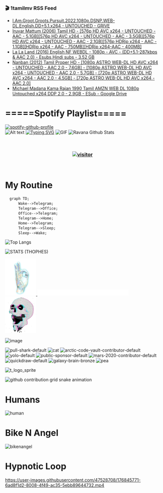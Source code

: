 ### 🎬 1tamilmv RSS Feed

<!-- BLOG-POST-LIST:START -->
- [I.Am.Groot.Groots.Pursuit.2022.1080p.DSNP.WEB-DL.English.DD+5.1.x264 - UNTOUCHED - GRIVE](https://www.1tamilmv.pics/index.php?/forums/topic/167276-iamgrootgrootspursuit20221080pdsnpweb-dlenglishdd51x264-untouched-grive/&do=findComment&comment=333348)
- [Iruvar Mattum &lpar;2006&rpar; Tamil HD - [576p HD AVC x264 - UNTOUCHED - AAC - 5.1GB][576p HD AVC x264 - UNTOUCHED - AAC - 3.5GB][576p HD AVC x264 - UNTOUCHED - AAC - 2.1GB][576p HDRip x264 - AAC - 1.1GB][HDRip x264 - AAC - 750MB][HDRip x264-AAC - 400MB]](https://www.1tamilmv.pics/index.php?/forums/topic/167275-iruvar-mattum-2006-tamil-hd-576p-hd-avc-x264-untouched-aac-51gb576p-hd-avc-x264-untouched-aac-35gb576p-hd-avc-x264-untouched-aac-21gb576p-hdrip-x264-aac-11gbhdrip-x264-aac-750mbhdrip-x264-aac-400mb/&do=findComment&comment=333347)
- [La La Land &lpar;2016&rpar; English NF WEBDL - 1080p - AVC - &lpar;DD+5.1-287kbps &amp; AAC 2.0&rpar; - Esubs,Hindi subs - 3.52 GB](https://www.1tamilmv.pics/index.php?/forums/topic/135872-la-la-land-2016-english-nf-webdl-1080p-avc-dd51-287kbps-aac-20-esubshindi-subs-352-gb/&do=findComment&comment=333346)
- [Nanban &lpar;2012&rpar; Tamil Proper HD - [1080p ASTRO WEB-DL HD AVC x264 - UNTOUCHED - AAC 2.0 - 7.6GB] - [1080p ASTRO WEB-DL HD AVC x264 - UNTOUCHED - AAC 2.0 - 5.7GB] - [720p ASTRO WEB-DL HD AVC x264 - AAC 2.0 - 4.5GB] - [720p ASTRO WEB-DL HD AVC x264 - AAC 2.0]](https://www.1tamilmv.pics/index.php?/forums/topic/167274-nanban-2012-tamil-proper-hd-1080p-astro-web-dl-hd-avc-x264-untouched-aac-20-76gb-1080p-astro-web-dl-hd-avc-x264-untouched-aac-20-57gb-720p-astro-web-dl-hd-avc-x264-aac-20-45gb-720p-astro-web-dl-hd-avc-x264-aac-20/&do=findComment&comment=333345)
- [Michael Madana Kama Rajan 1990 Tamil AMZN WEB DL 1080p Untouched x264 DDP 2.0 - 2.9GB - ESub - Google Drive](https://www.1tamilmv.pics/index.php?/forums/topic/167273-michael-madana-kama-rajan-1990-tamil-amzn-web-dl-1080p-untouched-x264-ddp-20-29gb-esub-google-drive/&do=findComment&comment=333344)
<!-- BLOG-POST-LIST:END -->

# =====Spotify Playlist=====
[![spotify-github-profile](https://spotify-github-profile.vercel.app/api/view?uid=31rfzgmuvvewegdlxvlev4ynz4vu&cover_image=true&theme=default&bar_color=53b14f&bar_color_cover=true)](https://ravana69.github.io/rss)
</br>
![Alt text](https://spotify-recently-played-readme.vercel.app/api?user=31rfzgmuvvewegdlxvlev4ynz4vu)
[![Typing SVG](https://readme-typing-svg.herokuapp.com?color=%2336BCF7&center=true&vCenter=true&multiline=true&height=81&lines=I+AM+RAVANA;CONTACT+ME+ON+TELEGRAM%3A+%40R4V4N4)](https://git.io/typing-svg)
<img align="centre" height="400px" width="490px" alt="GIF" src="https://github.com/ravana69/ravana69/blob/master/rvm.gif" />
![Ravana Github Stats](https://github-readme-stats.vercel.app/api?username=ravana69&&show_icons=true&theme=radical)

<br />
<h3 align="center"> <a href="https://t.me/r4v4n4"><img src="https://profile-counter.glitch.me/ravana69/count.svg" alt="visitor" width="600"></a> </h3>
</br>

<H1>My Routine</H1>

```mermaid
  graph TD;
      Wake-->Telegram;
      Telegram-->Office;
      Office-->Telegram;
      Telegram-->Home;
      Home-->Telegram;
      Telegram-->Sleep;
      Sleep-->Wake;
```
![Top Langs](https://github-readme-stats.vercel.app/api/top-langs/?username=ravana69&&show_icons=true&theme=radical)

![STATS (THOPHES)](https://github-profile-trophy.vercel.app/?username=ravana69&theme=gruvbox&margin-w=10&margin-h=15&column=8)
<br />
<p align="left">
    <a href="#">
        <img width="20%" src="./assets/images/hand.gif" alt="" />
    </a>
    <a href="#">
        <img width="59%" src="./assets/images/spacer.png" alt="" >
    </a>
    <a href="#">
        <img width="20%" src="./assets/images/skull.gif" alt="" />
    </a>
</p>


![image](https://user-images.githubusercontent.com/47528708/175298537-0623dc00-7b1a-4ec1-b5b1-71768763a234.png)

<img width="148" alt="pull-shark-default" src="https://user-images.githubusercontent.com/47528708/176419715-70981865-4dc6-489a-8a1a-06842db67b15.gif"> <img width="148" alt="cat" src="https://user-images.githubusercontent.com/47528708/179149594-60701d0e-e626-415f-9958-80736351eadd.gif"> <img width="148" alt="arctic-code-vault-contributor-default" src="https://user-images.githubusercontent.com/47528708/175267501-e1fbbb8f-c2b2-4882-b865-2ac4debef26c.png"> <img width="148" alt="yolo-default" src="https://user-images.githubusercontent.com/47528708/175267654-281a1880-1129-4b7b-bf2f-de5dd2bc5afa.png"> <img width="148" alt="public-sponsor-default" src="https://user-images.githubusercontent.com/47528708/175268448-2e78cc75-fb25-4d76-bd22-7df520446b45.png"> <img width="148" alt="mars-2020-contributor-default" src="https://user-images.githubusercontent.com/47528708/175268475-de6d987a-3be9-4353-86a5-23b422559355.png"> <img width="148" alt="quickdraw-default" src="https://user-images.githubusercontent.com/47528708/179148665-33e7c2c8-5d95-413e-8b25-6862820a5fe7.png"> <img width="148" alt="galaxy-brain-bronze" src="https://user-images.githubusercontent.com/47528708/176419717-e2fdca8b-0fdc-47dd-9511-a7ff52178a33.gif"> <img width="148" alt="pea" src="https://user-images.githubusercontent.com/47528708/179149608-800ce6e1-7d24-4bfe-8e84-5628e6d5497d.gif">

![t_logo_sprite](https://user-images.githubusercontent.com/47528708/175293007-21ff1792-1fca-4be3-bcae-12fdc3aa414f.svg)

![github contribution grid snake animation](https://raw.githubusercontent.com/ravana69/ravana69/output/github-contribution-grid-snake-dark.svg#gh-dark-mode-only)

# Humans
<img width="170" alt="human" src="https://user-images.githubusercontent.com/47528708/176413829-c142d478-1c96-4c3c-a2a4-2dd35374c335.gif">

# Bike N Angel
<img width="170" alt="bikenangel" src="https://user-images.githubusercontent.com/47528708/176616968-3a44f91e-8016-477c-9bb5-c4689a1adbee.gif">

# Hypnotic Loop

https://user-images.githubusercontent.com/47528708/176845771-6ad8f1d2-8008-4f49-ac35-5ebb89644732.mp4

